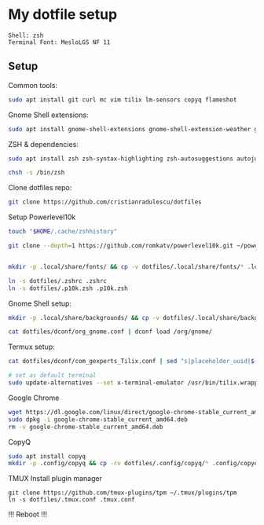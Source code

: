 My dotfile setup
================

```
Shell: zsh
Terminal Font: MesloLGS NF 11 
```

Setup
-----
Common tools:
```sh
sudo apt install git curl mc vim tilix lm-sensors copyq flameshot
```

Gnome Shell extensions:
```sh
sudo apt install gnome-shell-extensions gnome-shell-extension-weather gnome-shell-extension-sound-device-chooser gnome-shell-extension-system-monitor gnome-shell-extension-no-annoyance
```

ZSH & dependencies:
```sh
sudo apt install zsh zsh-syntax-highlighting zsh-autosuggestions autojump

chsh -s /bin/zsh
```
Clone dotfiles repo:
```sh
git clone https://github.com/cristianradulescu/dotfiles
```

Setup Powerlevel10k
```sh
touch "$HOME/.cache/zshhistory"

git clone --depth=1 https://github.com/romkatv/powerlevel10k.git ~/powerlevel10k


mkdir -p .local/share/fonts/ && cp -v dotfiles/.local/share/fonts/* .local/share/fonts/ && fc-cache -rfv

ln -s dotfiles/.zshrc .zshrc
ln -s dotfiles/.p10k.zsh .p10k.zsh
```

Gnome Shell setup:
```sh
mkdir -p .local/share/backgrounds/ && cp -v dotfiles/.local/share/backgrounds/2021-12-31-15-24-13-mountain_silhouette.jpg .local/share/backgrounds/2021-12-31-15-24-13-mountain_silhouette.jpg

cat dotfiles/dconf/org_gnome.conf | dconf load /org/gnome/
```

Termux setup:
```sh
cat dotfiles/dconf/com_gexperts_Tilix.conf | sed "s|placeholder_uuid|$(gsettings get com.gexperts.Tilix.ProfilesList default | sed "s#'##g")|g" | dconf load /com/gexperts/Tilix/

# set as default terminal
sudo update-alternatives --set x-terminal-emulator /usr/bin/tilix.wrapper
```

Google Chrome
```sh
wget https://dl.google.com/linux/direct/google-chrome-stable_current_amd64.deb
sudo dpkg -i google-chrome-stable_current_amd64.deb
rm -v google-chrome-stable_current_amd64.deb
```

CopyQ
```sh
sudo apt install copyq
mkdir -p .config/copyq && cp -rv dotfiles/.config/copyq/* .config/copyq/
```

TMUX
Install plugin manager
```
git clone https://github.com/tmux-plugins/tpm ~/.tmux/plugins/tpm
ln -s dotfiles/.tmux.conf .tmux.conf
```

!!! Reboot !!!
